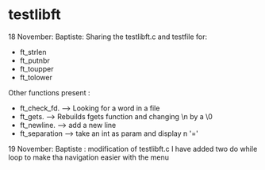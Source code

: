 # testlibft

18 November:
Baptiste: Sharing the testlibft.c and testfile for: 
- ft_strlen
- ft_putnbr
- ft_toupper
- ft_tolower

Other functions present :
- ft_check_fd.   --> Looking for a word in a file
- ft_gets.       --> Rebuilds fgets function and changing \n by a \0
- ft_newline.    --> add a new line
- ft_separation  --> take an int as param and display n '='

19 November:
Baptiste : modification of testlibft.c
I have added two do while loop to make tha navigation easier with the menu
